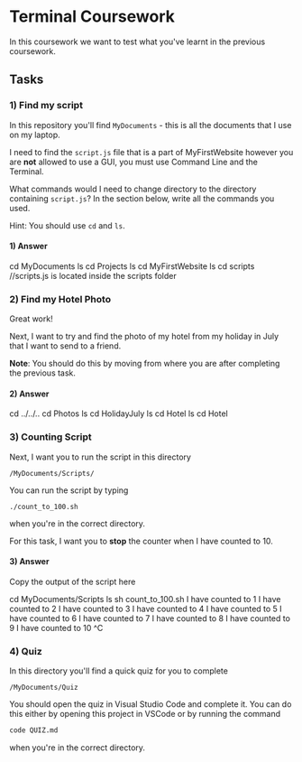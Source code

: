 # Terminal Coursework

In this coursework we want to test what you've learnt in the previous coursework.

## Tasks

### 1) Find my script

In this repository you'll find `MyDocuments` - this is all the documents that I use on my laptop.

I need to find the `script.js` file that is a part of MyFirstWebsite however you are **not** allowed to use a GUI, you must use Command Line and the Terminal.

What commands would I need to change directory to the directory containing `script.js`? In the section below, write all the commands you used.

Hint: You should use `cd` and `ls`.

#### 1) Answer

<!-- Write your answer here -->
cd MyDocuments
ls
cd Projects
ls
cd MyFirstWebsite
ls
cd scripts
//scripts.js is located inside the scripts folder

### 2) Find my Hotel Photo

Great work!

Next, I want to try and find the photo of my hotel from my holiday in July that I want to send to a friend.

**Note**: You should do this by moving from where you are after completing the previous task.

#### 2) Answer

<!-- Write your answer here -->
<!--I remember seeing a photos folder inside MyDocuments 
 -->
cd ../../..  <!-- three folers up -->
cd Photos
ls
cd HolidayJuly
ls
cd Hotel
ls
cd Hotel

### 3) Counting Script

Next, I want you to run the script in this directory

```
/MyDocuments/Scripts/
```

You can run the script by typing

```
./count_to_100.sh
```

when you're in the correct directory.

For this task, I want you to **stop** the counter when I have counted to 10.

#### 3) Answer

Copy the output of the script here

<!-- Write your answer here -->
cd MyDocuments/Scripts 
ls
sh count_to_100.sh
I have counted to 1
I have counted to 2
I have counted to 3
I have counted to 4
I have counted to 5
I have counted to 6
I have counted to 7
I have counted to 8
I have counted to 9
I have counted to 10
^C

### 4) Quiz

In this directory you'll find a quick quiz for you to complete

```
/MyDocuments/Quiz
```

You should open the quiz in Visual Studio Code and complete it. You can do this either by opening this project in VSCode or by running the command

```sh
code QUIZ.md
```

when you're in the correct directory.

